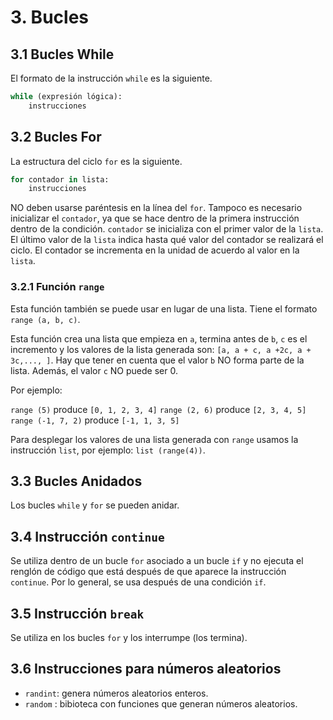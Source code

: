 # 3. Bucles
## 3.1 Bucles While
El formato de la instrucción `while` es la siguiente.

```py
while (expresión lógica):
    instrucciones
```

## 3.2 Bucles For
La estructura del ciclo `for` es la siguiente.

```py
for contador in lista:
    instrucciones
```

NO deben usarse paréntesis en la línea del `for`. Tampoco es necesario inicializar el `contador`, ya que se hace dentro de la primera instrucción dentro de la condición. `contador` se inicializa con el primer valor de la `lista`. El último valor de la `lista` indica hasta qué valor del contador se realizará el ciclo. El contador se incrementa en la unidad de acuerdo al valor en la `lista`.

### 3.2.1 Función `range`
Esta función también se puede usar en lugar de una lista. Tiene el formato `range (a, b, c)`.

Esta función crea una lista que empieza en `a`, termina antes de `b`, `c` es el incremento y los valores de la lista generada son: `[a, a + c, a +2c, a + 3c,..., ]`. Hay que tener en cuenta que el valor `b` NO forma parte de la lista. Además, el valor `c` NO puede ser 0.

Por ejemplo:

`range (5)` produce `[0, 1, 2, 3, 4]`
`range (2, 6)` produce `[2, 3, 4, 5]`
`range (-1, 7, 2)` produce `[-1, 1, 3, 5]`

Para desplegar los valores de una lista generada con `range` usamos la instrucción `list`, por ejemplo: `list (range(4))`.

## 3.3 Bucles Anidados
Los bucles `while` y `for` se pueden anidar.

## 3.4 Instrucción `continue`
Se utiliza dentro de un bucle `for` asociado a un bucle `if` y no ejecuta el renglón de código que está después de que aparece la instrucción `continue`. Por lo general, se usa después de una condición `if`.

## 3.5 Instrucción `break`
Se utiliza en los bucles `for` y los interrumpe (los termina).

## 3.6 Instrucciones para números aleatorios
- `randint`: genera números aleatorios enteros.
- `random` : bibioteca con funciones que generan números aleatorios.
